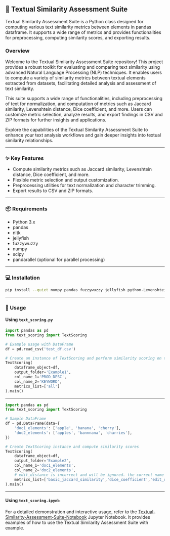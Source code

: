 ## 📝 Textual Similarity Assessment Suite

Textual Similarity Assessment Suite is a Python class designed for computing various text similarity metrics between elements in pandas dataframe. It supports a wide range of metrics and provides functionalities for preprocessing, computing similarity scores, and exporting results.

### Overview

Welcome to the Textual Similarity Assessment Suite repository! This project provides a robust toolkit for evaluating and comparing text similarity using advanced Natural Language Processing (NLP) techniques. It enables users to compute a variety of similarity metrics between textual elements extracted from datasets, facilitating detailed analysis and assessment of text similarity.

This suite supports a wide range of functionalities, including preprocessing of text for normalization, and computation of metrics such as Jaccard similarity, Levenshtein distance, Dice coefficient, and more. Users can customize metric selection, analyze results, and export findings in CSV and ZIP formats for further insights and applications.

Explore the capabilities of the Textual Similarity Assessment Suite to enhance your text analysis workflows and gain deeper insights into textual similarity relationships.

---

### ✨ Key Features

- Compute similarity metrics such as Jaccard similarity, Levenshtein distance, Dice coefficient, and more.
- Flexible metric selection and output customization.
- Preprocessing utilities for text normalization and character trimming.
- Export results to CSV and ZIP formats.

---

### 📦 Requirements

- Python 3.x
- pandas
- nltk
- jellyfish
- fuzzywuzzy
- numpy
- scipy
- pandarallel (optional for parallel processing)

---

### 💻 Installation

```bash
pip install --quiet numpy pandas fuzzywuzzy jellyfish python-Levenshtein pandarallel
```

---

### 🚀 Usage

#### Using `text_scoring.py`

```python
import pandas as pd
from text_scoring import TextScoring

# Example usage with DataFrame
df = pd.read_csv('test_df.csv')

# Create an instance of TextScoring and perform similarity scoring on the DataFrame
TextScoring(
    dataframe_object=df,
    output_folder='Example1',
    col_name_1='PROD_DESC',
    col_name_2='KEYWORD',
    metrics_list=['all']
).main()
```

---

```python
import pandas as pd
from text_scoring import TextScoring

# Sample DataFrame
df = pd.DataFrame(data={
    'doc1_elements': ['apple', 'banana', 'cherry'],
    'doc2_elements': ['apples', 'bannnana', 'charries'],
})

# Create TextScoring instance and compute similarity scores
TextScoring(
    dataframe_object=df,
    output_folder='Example2',
    col_name_1='doc1_elements',
    col_name_2='doc2_elements',
    # edit_distance is incorrect and will be ignored. the correct name is editdistance
    metrics_list=['basic_jaccard_similarity','dice_coefficient','edit_distance',],
).main()
```

---

#### Using `text_scoring.ipynb`

For a detailed demonstration and interactive usage, refer to the [Textual-Similarity-Assessment-Suite-Notebook](text_scoring.ipynb) Jupyter Notebook. It provides examples of how to use the Textual Similarity Assessment Suite with example.
